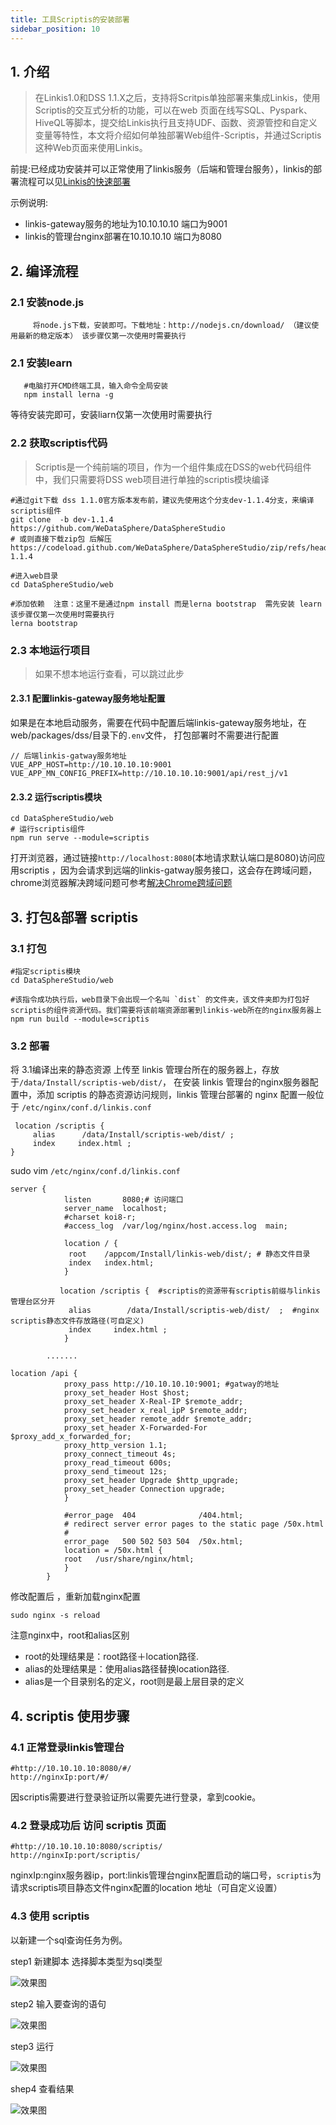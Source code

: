 ```yaml
---
title: 工具Scriptis的安装部署
sidebar_position: 10
---
```


## 1. 介绍

> 在Linkis1.0和DSS 1.1.X之后，支持将Scritpis单独部署来集成Linkis，使用Scriptis的交互式分析的功能，可以在web 页面在线写SQL、Pyspark、HiveQL等脚本，提交给Linkis执行且支持UDF、函数、资源管控和自定义变量等特性，本文将介绍如何单独部署Web组件-Scriptis，并通过Scriptis这种Web页面来使用Linkis。


前提:已经成功安装并可以正常使用了linkis服务（后端和管理台服务），linkis的部署流程可以见[Linkis的快速部署](deployment/quick_deploy)

示例说明:
- linkis-gateway服务的地址为10.10.10.10 端口为9001 
- linkis的管理台nginx部署在10.10.10.10 端口为8080


 



## 2. 编译流程

### 2.1 安装node.js
```shell script
     将node.js下载，安装即可。下载地址：http://nodejs.cn/download/ （建议使用最新的稳定版本） 该步骤仅第一次使用时需要执行
```
### 2.1 安装learn
```shell script
   #电脑打开CMD终端工具，输入命令全局安装
   npm install lerna -g
```
等待安装完即可，安装liarn仅第一次使用时需要执行


    
### 2.2 获取scriptis代码
> Scriptis是一个纯前端的项目，作为一个组件集成在DSS的web代码组件中，我们只需要将DSS web项目进行单独的scriptis模块编译

```shell script
#通过git下载 dss 1.1.0官方版本发布前，建议先使用这个分支dev-1.1.4分支，来编译scriptis组件
git clone  -b dev-1.1.4 https://github.com/WeDataSphere/DataSphereStudio
# 或则直接下载zip包 后解压
https://codeload.github.com/WeDataSphere/DataSphereStudio/zip/refs/heads/dev-1.1.4

#进入web目录
cd DataSphereStudio/web 

#添加依赖  注意：这里不是通过npm install 而是lerna bootstrap  需先安装 learn  该步骤仅第一次使用时需要执行
lerna bootstrap
```



### 2.3 本地运行项目
> 如果不想本地运行查看，可以跳过此步 

#### 2.3.1 配置linkis-gateway服务地址配置
如果是在本地启动服务，需要在代码中配置后端linkis-gateway服务地址，在web/packages/dss/目录下的`.env`文件，
打包部署时不需要进行配置
```shell script
// 后端linkis-gatway服务地址
VUE_APP_HOST=http://10.10.10.10:9001
VUE_APP_MN_CONFIG_PREFIX=http://10.10.10.10:9001/api/rest_j/v1
```
#### 2.3.2 运行scriptis模块 

```shell script
cd DataSphereStudio/web 
# 运行scriptis组件 
npm run serve --module=scriptis
```

打开浏览器，通过链接`http://localhost:8080`(本地请求默认端口是8080)访问应用scriptis ，因为会请求到远端的linkis-gatway服务接口，这会存在跨域问题，chrome浏览器解决跨域问题可参考[解决Chrome跨域问题](https://www.jianshu.com/p/56b1e01e6b6a)


## 3. 打包&部署 scriptis

### 3.1  打包
```shell script
#指定scriptis模块 
cd DataSphereStudio/web 

#该指令成功执行后，web目录下会出现一个名叫 `dist` 的文件夹，该文件夹即为打包好scriptis的组件资源代码。我们需要将该前端资源部署到linkis-web所在的nginx服务器上
npm run build --module=scriptis 
```

### 3.2 部署

将 3.1编译出来的静态资源 上传至 linkis 管理台所在的服务器上，存放于`/data/Install/scriptis-web/dist/`，
在安装 linkis 管理台的nginx服务器配置中，添加 scriptis 的静态资源访问规则，linkis 管理台部署的 nginx 配置一般位于 `/etc/nginx/conf.d/linkis.conf`

```shell script
 location /scriptis { 
     alias      /data/Install/scriptis-web/dist/ ;
     index     index.html ;
}
```

sudo vim `/etc/nginx/conf.d/linkis.conf`

```shell script
server {
            listen       8080;# 访问端口
            server_name  localhost;
            #charset koi8-r;
            #access_log  /var/log/nginx/host.access.log  main;

            location / {
             root    /appcom/Install/linkis-web/dist/; # 静态文件目录
             index   index.html;
            }

           location /scriptis {  #scriptis的资源带有scriptis前缀与linkis 管理台区分开
             alias        /data/Install/scriptis-web/dist/  ;  #nginx scriptis静态文件存放路径(可自定义)
             index     index.html ;
            }

        .......

location /api {
            proxy_pass http://10.10.10.10:9001; #gatway的地址
            proxy_set_header Host $host;
            proxy_set_header X-Real-IP $remote_addr;
            proxy_set_header x_real_ipP $remote_addr;
            proxy_set_header remote_addr $remote_addr;
            proxy_set_header X-Forwarded-For $proxy_add_x_forwarded_for;
            proxy_http_version 1.1;
            proxy_connect_timeout 4s;
            proxy_read_timeout 600s;
            proxy_send_timeout 12s;
            proxy_set_header Upgrade $http_upgrade;
            proxy_set_header Connection upgrade;
            }

            #error_page  404              /404.html;
            # redirect server error pages to the static page /50x.html
            #
            error_page   500 502 503 504  /50x.html;
            location = /50x.html {
            root   /usr/share/nginx/html;
            }
        }

```
修改配置后 ，重新加载nginx配置 
```shell script
sudo nginx -s reload
```

注意nginx中，root和alias区别
- root的处理结果是：root路径＋location路径.
- alias的处理结果是：使用alias路径替换location路径.
- alias是一个目录别名的定义，root则是最上层目录的定义

## 4. scriptis 使用步骤

### 4.1 正常登录linkis管理台
```shell script
#http://10.10.10.10:8080/#/
http://nginxIp:port/#/
```
因scriptis需要进行登录验证所以需要先进行登录，拿到cookie。

### 4.2 登录成功后 访问 scriptis 页面

```shell script
#http://10.10.10.10:8080/scriptis/
http://nginxIp:port/scriptis/
```
nginxIp:nginx服务器ip，port:linkis管理台nginx配置启动的端口号，`scriptis`为请求scriptis项目静态文件nginx配置的location 地址（可自定义设置）

### 4.3 使用 scriptis 
以新建一个sql查询任务为例。


step1 新建脚本 选择脚本类型为sql类型

![效果图](/Images-zh/deployment/scriptis/new_script.png)

step2 输入要查询的语句

![效果图](/Images-zh/deployment/scriptis/test_statement.png)

step3 运行

![效果图](/Images-zh/deployment/scriptis/running_results.png)


shep4 查看结果 

![效果图](/Images-zh/deployment/scriptis/design_sketch.png)



